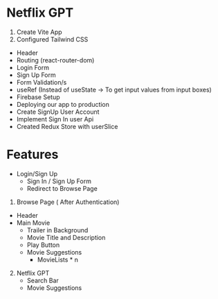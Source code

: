 # Netflix GPT

1. Create Vite App
2. Configured Tailwind CSS

- Header
- Routing (react-router-dom)
- Login Form
- Sign Up Form
- Form Validation/s
- useRef (Instead of useState -> To get input values from input boxes)
- Firebase Setup
- Deploying our app to production
- Create SignUp User Account
- Implement Sign In user Api
- Created Redux Store with userSlice

# Features

- Login/Sign Up
  - Sign In / Sign Up Form
  - Redirect to Browse Page

1. Browse Page ( After Authentication)

- Header
- Main Movie
  - Trailer in Background
  - Movie Title and Description
  - Play Button
  - Movie Suggestions
    - MovieLists \* n

2. Netflix GPT
   - Search Bar
   - Movie Suggestions
